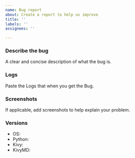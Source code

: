 ```yaml
---
name: Bug report
about: Create a report to help us improve
title: ''
labels: ''
assignees: ''

---
```


### Describe the bug
A clear and concise description of what the bug is.

### Logs
Paste the Logs that when you get the Bug.

### Screenshots
If applicable, add screenshots to help explain your problem.

### Versions

* OS: 
* Python: 
* Kivy: 
* KivyMD:
